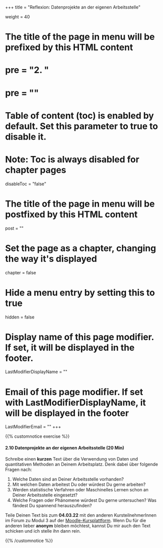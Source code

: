 +++
title = "Reflexion: Datenprojekte an der eigenen Arbeitsstelle"

weight = 40
# The title of the page in menu will be prefixed by this HTML content
# pre = "<b>2. </b>"
# pre = "<i class='fab fa-github'></i>"
# Table of content (toc) is enabled by default. Set this parameter to true to disable it.
# Note: Toc is always disabled for chapter pages
disableToc = "false"

# The title of the page in menu will be postfixed by this HTML content
post = ""
# Set the page as a chapter, changing the way it's displayed
chapter = false
# Hide a menu entry by setting this to true
hidden = false
# Display name of this page modifier. If set, it will be displayed in the footer.
LastModifierDisplayName = ""
# Email of this page modifier. If set with LastModifierDisplayName, it will be displayed in the footer
LastModifierEmail = ""
+++

{{% customnotice exercise %}}

#### 2.10 Datenprojekte an der eigenen Arbeitsstelle (20 Min)

Schreibe einen **kurzen** Text über die Verwendung von Daten und quantitativen Methoden an Deinem Arbeitsplatz. Denk dabei über folgende Fragen nach:

1. Welche Daten sind an Deiner Arbeitsstelle vorhanden?
2. Mit welchen Daten arbeitest Du oder würdest Du gerne arbeiten?
3. Werden statistische Verfahren oder Maschinelles Lernen schon an Deiner Arbeitsstelle eingesetzt?
4. Welche Fragen oder Phänomene würdest Du gerne untersuchen? Was fändest Du spannend herauszufinden?

Teile Deinen Text bis zum **04.03.22** mit den anderen KursteilnehmerInnen im Forum zu Modul 3 auf der [Moodle-Kursplattform](https://zbiw.th-koeln.de/moodle/mod/forum/view.php?id=12279). Wenn Du für die anderen lieber **anonym** bleiben möchtest, kannst Du mir auch den Text schicken und ich stelle ihn dann rein.

{{% /customnotice %}}
